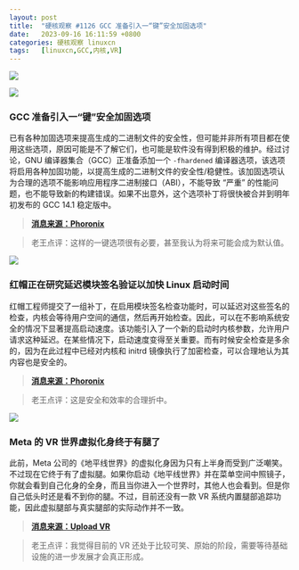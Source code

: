 ```yaml
---
layout: post
title:	"硬核观察 #1126 GCC 准备引入一“键”安全加固选项"
date:	2023-09-16 16:11:59 +0800 
categories:	硬核观察 linuxcn 
tags:	[linuxcn,GCC,内核,VR]
---
```



![](/Asserts/Images//attachment/album/202309/16/161108wphkhcyc6h4lhyd2.jpg)


![](/Asserts/Images//attachment/album/202309/16/161116vg6j6djppy66gpb6.jpg)


### GCC 准备引入一“键”安全加固选项


已有各种加固选项来提高生成的二进制文件的安全性，但可能并非所有项目都在使用这些选项，原因可能是不了解它们，也可能是软件没有得到积极的维护。经过讨论，GNU 编译器集合（GCC）正准备添加一个 `-fhardened` 编译器选项，该选项将启用各种加固功能，以提高生成的二进制文件的安全性/稳健性。该加固选项认为合理的选项不能影响应用程序二进制接口（ABI），不能导致 “严重” 的性能问题，也不能导致新的构建错误。如果不出意外，这个选项补丁将很快被合并到明年初发布的 GCC 14.1 稳定版中。



> 
> **[消息来源：Phoronix](https://www.phoronix.com/news/GCC-fhardened-Hardening-Option)**
> 
> 
> 



> 
> 老王点评：这样的一键选项很有必要，甚至我认为将来可能会成为默认值。
> 
> 
> 


![](/Asserts/Images//attachment/album/202309/16/161130yl2hhi2ul211zfzk.jpg)


### 红帽正在研究延迟模块签名验证以加快 Linux 启动时间


红帽工程师提交了一组补丁，在启用模块签名检查功能时，可以延迟对这些签名的检查，内核会等待用户空间的通信，然后再开始检查。因此，可以在不影响系统安全的情况下显著提高启动速度。该功能引入了一个新的启动时内核参数，允许用户请求这种延迟。在某些情况下，启动速度变得至关重要。而有时候安全检查是多余的，因为在此过程中已经对内核和 initrd 镜像执行了加密检查，可以合理地认为其内容也是安全的。



> 
> **[消息来源：Phoronix](https://www.phoronix.com/news/Linux-Delay-Module-Verification)**
> 
> 
> 



> 
> 老王点评：这是安全和效率的合理折中。
> 
> 
> 


![](/Asserts/Images//attachment/album/202309/16/161143vp6577iijwa7z7si.jpg)


### Meta 的 VR 世界虚拟化身终于有腿了


此前，Meta 公司的《地平线世界》的虚拟化身因为只有上半身而受到广泛嘲笑。不过现在它终于有了虚拟腿。如果你启动《地平线世界》并在菜单空间中照镜子，你就会看到自己化身的全身，而且当你进入一个世界时，其他人也会看到。但是你自己低头时还是看不到你的腿。不过，目前还没有一款 VR 系统内置腿部追踪功能，因此虚拟腿部与真实腿部的实际动作并不一致。



> 
> **[消息来源：Upload VR](https://www.uploadvr.com/meta-avatars-horizon-worlds-metaverse-legs/)**
> 
> 
> 



> 
> 老王点评：我觉得目前的 VR 还处于比较可笑、原始的阶段，需要等待基础设施的进一步发展才会真正形成。
> 
> 
>

